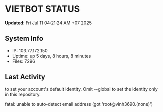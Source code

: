 # VIETBOT STATUS
**Updated**: Fri Jul 11 04:21:24 AM +07 2025

## System Info
- IP: 103.77.172.150
- Uptime: up 5 days, 8 hours, 8 minutes
- Files: 7296

## Last Activity

to set your account's default identity.
Omit --global to set the identity only in this repository.

fatal: unable to auto-detect email address (got 'root@vinh3690.(none)')
